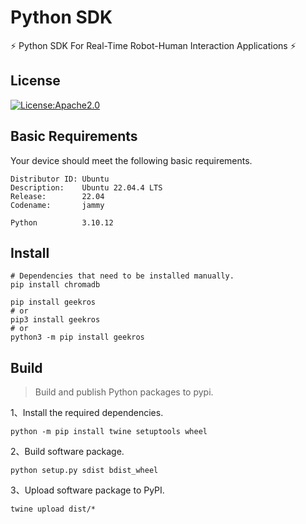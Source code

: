 # Python SDK

⚡ Python SDK For Real-Time Robot-Human Interaction Applications ⚡

## License

[![License:Apache2.0](https://img.shields.io/badge/License-Apache2.0-yellow.svg)](https://opensource.org/licenses/Apache2.0)

## Basic Requirements

Your device should meet the following basic requirements.

```shell
Distributor ID: Ubuntu
Description:    Ubuntu 22.04.4 LTS
Release:        22.04
Codename:       jammy

Python          3.10.12
```

## Install

```shell
# Dependencies that need to be installed manually.
pip install chromadb
```

```shell
pip install geekros
# or
pip3 install geekros
# or
python3 -m pip install geekros
```

## Build

> Build and publish Python packages to pypi.

1、Install the required dependencies.

```shell
python -m pip install twine setuptools wheel
```

2、Build software package.

```shell
python setup.py sdist bdist_wheel
```

3、Upload software package to PyPI.

```shell
twine upload dist/*
```